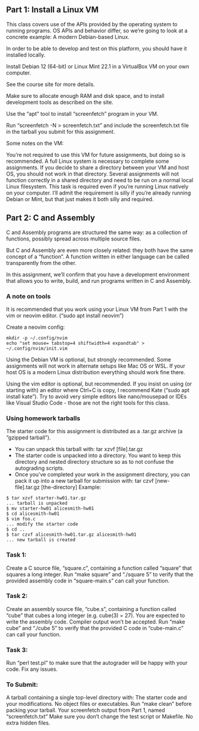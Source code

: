 ## Part 1: Install a Linux VM
This class covers use of the APIs provided by the operating system to running programs. OS APIs and behavior differ, so we’re going to look at a concrete example: A modern Debian-based Linux.

In order to be able to develop and test on this platform, you should have it installed locally.

Install Debian 12 (64-bit) or Linux Mint 22.1 in a VirtualBox VM on your own computer.

See the course site for more details.

Make sure to allocate enough RAM and disk space, and to install development tools as described on the site.

Use the “apt” tool to install “screenfetch” program in your VM.

Run “screenfetch -N > screenfetch.txt” and include the screenfetch.txt file in the tarball you submit for this assignment.

Some notes on the VM:

You’re not required to use this VM for future assignments, but doing so is recommended. A full Linux system is necessary to complete some assignments.
If you decide to share a directory between your VM and host OS, you should not work in that directory. Several assignments will not function correctly in a shared directory and need to be run on a normal local Linux filesystem.
This task is required even if you’re running Linux natively on your computer. I’ll admit the requirement is silly if you’re already running Debian or Mint, but that just makes it both silly and required.
## Part 2: C and Assembly
C and Assembly programs are structured the same way: as a collection of functions, possibly spread across multiple source files.

But C and Assembly are even more closely related: they both have the same concept of a “function”. A function written in either language can be called transparently from the other.

In this assignment, we’ll confirm that you have a development environment that allows you to write, build, and run programs written in C and Assembly.

### A note on tools
It is recommended that you work using your Linux VM from Part 1 with the vim or neovim editor. (“sudo apt install neovim”)

Create a neovim config:

```
mkdir -p ~/.config/nvim
echo "set mouse= tabstop=4 shiftwidth=4 expandtab" > ~/.config/nvim/init.vim
```
Using the Debian VM is optional, but strongly recommended. Some assignments will not work in alternate setups like Mac OS or WSL. If your host OS is a modern Linux distribution everything should work fine there.

Using the vim editor is optional, but recommended. If you insist on using (or starting with) an editor where Ctrl+C is copy, I recommend Kate (“sudo apt install kate”). Try to avoid very simple editors like nano/mousepad or IDEs like Visual Studio Code - those are not the right tools for this class.

### Using homework tarballs
The starter code for this assignment is distributed as a .tar.gz archive (a “gzipped tarball”).

 * You can unpack this tarball with: tar xzvf [file].tar.gz
 * The starter code is unpacked into a directory. You want to keep this directory and nested directory structure so as to not confuse the autograding scripts.
 * Once you’ve completed your work in the assignment directory, you can pack it up into a new tarball for submission with: tar czvf [new-file].tar.gz [the-directory]
Example:

```
$ tar xzvf starter-hw01.tar.gz
... tarball is unpacked
$ mv starter-hw01 alicesmith-hw01
$ cd alicesmith-hw01
$ vim foo.c
... modify the starter code
$ cd ..
$ tar czvf alicesmith-hw01.tar.gz alicesmith-hw01
... new tarball is created
```

### Task 1:
Create a C source file, “square.c”, containing a function called “square” that squares a long integer.
Run “make square” and “./square 5” to verify that the provided assembly code in “square-main.s” can call your function.
### Task 2:
Create an assembly source file, “cube.s”, containing a function called “cube” that cubes a long integer (e.g. cube(3) = 27).
You are expected to write the assembly code. Compiler output won’t be accepted.
Run “make cube” and “./cube 5” to verify that the provided C code in “cube-main.c” can call your function.
### Task 3:
Run “perl test.pl” to make sure that the autograder will be happy with your code. Fix any issues.
### To Submit:
A tarball containing a single top-level directory with:
The starter code and your modifications.
No object files or executables. Run “make clean” before packing your tarball.
Your screenfetch output from Part 1, named “screenfetch.txt”
Make sure you don’t change the test script or Makefile.
No extra hidden files.
